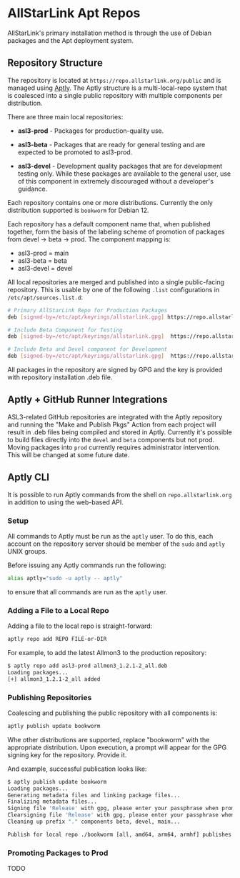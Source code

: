 # AllStarLink Apt Repos
AllStarLink's primary installation method is through the use of
Debian packages and the Apt deployment system.

## Repository Structure
The repository is located at `https://repo.allstarlink.org/public` and
is managed using [Aptly](https://www.aptly.info/). The Aptly structure
is a multi-local-repo system that is coalesced into a single 
public repository with multiple components per distribution.

There are three main local repositories:

* **asl3-prod** - Packages for production-quality use.

* **asl3-beta** - Packages that are ready for general testing and
are expected to be promoted to asl3-prod.

* **asl3-devel** - Development quality packages that are for
development testing only. While these packages are available
to the general user, use of this component in extremely
discouraged without a developer's guidance.

Each repository contains one or more distributions. Currently the
only distribution supported is `bookworm` for Debian 12.

Each repository has a default component name that, when
published together, form the basis of the labeling scheme of 
promotion of packages from devel -> beta -> prod. The component
mapping is:

* asl3-prod = main
* asl3-beta = beta
* asl3-devel = devel

All local repositories are merged and published into a single
public-facing repository. This is usable by one of the following
`.list` configurations in` /etc/apt/sources.list.d`:

```bash
# Primary AllStarLink Repo for Production Packages
deb [signed-by=/etc/apt/keyrings/allstarlink.gpg] https://repo.allstarlink.org/public bookworm main

# Include Beta Component for Testing
deb [signed-by=/etc/apt/keyrings/allstarlink.gpg]  https://repo.allstarlink.org/public bookworm main beta

# Include Beta and Devel component for Development
deb [signed-by=/etc/apt/keyrings/allstarlink.gpg]  https://repo.allstarlink.org/public bookworm main beta devel
```

All packages in the repository are signed by GPG and the key is provided with
repository installation .deb file.

## Aptly + GitHub Runner Integrations
ASL3-related GitHub repositories are integrated with the Aptly repository
and running the "Make and Publish Pkgs" Action from each project
will result in .deb files being compiled and stored in Aptly. Currently
it's possible to build files directly into the `devel` and `beta`
components but not prod. Moving packages into `prod` currently
requires administrator intervention. This will be changed at some future
date.

## Aptly CLI
It is possible to run Aptly commands from the shell on `repo.allstarlink.org`
in addition to using the web-based API.

### Setup
All commands to Aptly must be run as the `aptly` user. To do this,
each account on the repository server should be member of the `sudo`
and `aptly` UNIX groups.

Before issuing any Aptly commands run the following:
```bash
alias aptly="sudo -u aptly -- aptly"
```
to ensure that all commands are run as the `aptly` user.

### Adding a File to a Local Repo
Adding a file to the local repo is straight-forward:
```bash
aptly repo add REPO FILE-or-DIR
```

For example, to add the latest Allmon3 to the production
repository:
```bash
$ aptly repo add asl3-prod allmon3_1.2.1-2_all.deb
Loading packages...
[+] allmon3_1.2.1-2_all added
```

### Publishing Repositories
Coalescing and publishing the public repository with
all components is:
```bash
aptly publish update bookworm
```
Whe other distributions are supported, replace "bookworm"
with the appropriate distribution. Upon execution, a prompt
will appear for the GPG signing key for the repository. Provide it.

And example, successful publication looks like:
```bash
$ aptly publish update bookworm
Loading packages...
Generating metadata files and linking package files...
Finalizing metadata files...
Signing file 'Release' with gpg, please enter your passphrase when prompted:
Clearsigning file 'Release' with gpg, please enter your passphrase when prompted:
Cleaning up prefix "." components beta, devel, main...

Publish for local repo ./bookworm [all, amd64, arm64, armhf] publishes {beta: [asl3-beta]}, {devel: [asl3-devel]}, {main: [asl3-prod]} has been successfully updated.
```

### Promoting Packages to Prod
TODO